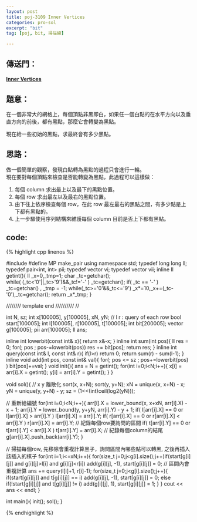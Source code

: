 ```yaml
---
layout: post
title: poj-3109 Inner Vertices
categories: pro-sol
excerpt: "bit"
tag: [poj, bit, 掃描線]

---
```


## 傳送門：

#### [Inner Vertices](http://poj.org/problem?id=3109)

## 題意：

在一個非常大的網格上，每個頂點非黑即白，如果任一個白點的在水平方向以及垂直方向的前後，都有黑點，那麼它會轉變為黑點。  

現在給一些初始的黑點，求最終會有多少黑點。

## 思路：

做一個簡單的觀察，發現白點轉為黑點的過程只會進行一輪。  
現在要對每個頂點來檢查是否能轉變為黑點，此過程可以這樣做：  

1. 每個 column 求出最上以及最下的黑點位置。
2. 每個 row 求出最左以及最右的黑點位置。
3. 由下往上依序檢查每個 row，在此 row 最左最右的黑點之間，有多少點是上下都有黑點的。
4. 上一步驟使用序列結構來維護每個 column 目前是否上下都有黑點。

## code:

{% highlight cpp linenos %}

#include <iostream>
#define MP make_pair
using namespace std;
typedef long long ll;
typedef pair<int, int> pii;
typedef vector<int> vi;
typedef vector<pii> vii;
inline ll getint(){
  ll _x=0,_tmp=1; char _tc=getchar();    
  while( (_tc<'0'||_tc>'9')&&_tc!='-' ) _tc=getchar();
  if( _tc == '-' ) _tc=getchar() , _tmp = -1;
  while(_tc>='0'&&_tc<='9') _x*=10,_x+=(_tc-'0'),_tc=getchar();
  return _x*_tmp;
}

////////  template end   //////////
//

int N, sz;
int x[100005], y[100005], xN, yN;
// l r : query of each row
bool start[100005];
int l[100005], r[100005], t[100005];
int bit[200005];
vector<int> g[100005];
pii arr[100005];
ll ans;

inline int lowerbit(const int& x){
  return x&-x;
}
inline int sum(int pos){
  ll res = 0;
  for(; pos ; pos-=lowerbit(pos)) res += bit[pos];
  return res;
}
inline int query(const int& l, const int& r){
  if(l>r) return 0;
  return sum(r) - sum(l-1);
}
inline void add(int pos, const int& val){
  for(; pos <= sz ; pos+=lowerbit(pos) ) 
    bit[pos]+=val;
}
void init(){
  ans = N = getint();
  for(int i=0;i<N;i++){
    x[i] = arr[i].X = getint();
    y[i] = arr[i].Y = getint();
  }
}

void sol(){
  // x y 離散化
  sort(x, x+N);
  sort(y, y+N);
  xN = unique(x, x+N) - x;
  yN = unique(y, y+N) - y;
  sz = (1<<(int)ceil(log2(yN)));

  // 重新給編號
  for(int i=0;i<N;i++){
    arr[i].X = lower_bound(x, x+xN, arr[i].X) - x + 1;
    arr[i].Y = lower_bound(y, y+yN, arr[i].Y) - y + 1;
    if( l[arr[i].X] == 0 or l[arr[i].X] > arr[i].Y ) l[arr[i].X] = arr[i].Y;
    if( r[arr[i].X] == 0 or r[arr[i].X] < arr[i].Y ) r[arr[i].X] = arr[i].Y;    // 紀錄每個row要詢問的區間
    if( t[arr[i].Y] == 0 or t[arr[i].Y] < arr[i].X ) t[arr[i].Y] = arr[i].X;    // 紀錄每個column的結尾
    g[arr[i].X].push_back(arr[i].Y);
  }

  // 掃描每個row, 先移除會重複計算黑子，詢問區間內哪些點可以轉黑, 之後再插入該插入的棋子
  for(int i=1;i<=xN;i++){
    for(size_t j=0;j<g[i].size();j++)if(start[g[i][j]] and g[i][j]>l[i] and g[i][j]<r[i])
      add(g[i][j], -1), start[g[i][j]] = 0;       // 區間內會重複計算
    ans += query(l[i]+1, r[i]-1);
    for(size_t j=0;j<g[i].size();j++){
      if(start[g[i][j]] and t[g[i][j]] == i)
        add(g[i][j], -1), start[g[i][j]] = 0;
      else if(!start[g[i][j]] and t[g[i][j]] != i)
        add(g[i][j], 1), start[g[i][j]] = 1;
    }
  }
  cout << ans << endl;
}

int main(){
  init();
  sol();
}

{% endhighlight %}

